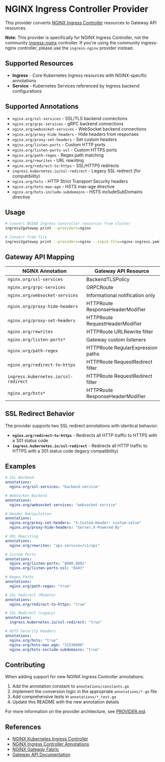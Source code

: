 # NGINX Ingress Controller Provider

This provider converts [NGINX Ingress Controller](https://github.com/nginx/kubernetes-ingress) resources to Gateway API resources.

**Note**: This provider is specifically for NGINX Ingress Controller, not the community [ingress-nginx](https://github.com/kubernetes/ingress-nginx) controller. If you're using the community ingress-nginx controller, please use the `ingress-nginx` provider instead.

## Supported Resources

* **Ingress** - Core Kubernetes Ingress resources with NGINX-specific annotations
* **Service** - Kubernetes Services referenced by Ingress backend configurations

## Supported Annotations

* `nginx.org/ssl-services` - SSL/TLS backend connections
* `nginx.org/grpc-services` - gRPC backend connections  
* `nginx.org/websocket-services` - WebSocket backend connections
* `nginx.org/proxy-hide-headers` - Hide headers from responses
* `nginx.org/proxy-set-headers` - Set custom headers
* `nginx.org/listen-ports` - Custom HTTP ports
* `nginx.org/listen-ports-ssl` - Custom HTTPS ports
* `nginx.org/path-regex` - Regex path matching
* `nginx.org/rewrites` - URL rewriting
* `nginx.org/redirect-to-https` - SSL/HTTPS redirects
* `ingress.kubernetes.io/ssl-redirect` - Legacy SSL redirect (for compatibility)
* `nginx.org/hsts` - HTTP Strict Transport Security headers
* `nginx.org/hsts-max-age` - HSTS max-age directive
* `nginx.org/hsts-include-subdomains` - HSTS includeSubDomains directive

## Usage

```bash
# Convert NGINX Ingress Controller resources from cluster
ingress2gateway print --providers=nginx

# Convert from file
ingress2gateway print --providers=nginx --input-file=nginx-ingress.yaml
```

## Gateway API Mapping

| NGINX Annotation                    | Gateway API Resource              |
|--------------------------------------|-----------------------------------|
| `nginx.org/ssl-services`             | BackendTLSPolicy                  |
| `nginx.org/grpc-services`            | GRPCRoute                         |
| `nginx.org/websocket-services`       | Informational notification only  |
| `nginx.org/proxy-hide-headers`       | HTTPRoute ResponseHeaderModifier  |
| `nginx.org/proxy-set-headers`        | HTTPRoute RequestHeaderModifier   |
| `nginx.org/rewrites`                 | HTTPRoute URLRewrite filter       |
| `nginx.org/listen-ports*`            | Gateway custom listeners          |
| `nginx.org/path-regex`               | HTTPRoute RegularExpression paths |
| `nginx.org/redirect-to-https`        | HTTPRoute RequestRedirect filter  |
| `ingress.kubernetes.io/ssl-redirect` | HTTPRoute RequestRedirect filter  |
| `nginx.org/hsts*`                    | HTTPRoute ResponseHeaderModifier  |

## SSL Redirect Behavior

The provider supports two SSL redirect annotations with identical behavior:

* **`nginx.org/redirect-to-https`** - Redirects all HTTP traffic to HTTPS with a 301 status code
* **`ingress.kubernetes.io/ssl-redirect`** - Redirects all HTTP traffic to HTTPS with a 301 status code (legacy compatibility)

## Examples

```yaml
# SSL Backend
annotations:
  nginx.org/ssl-services: "backend-service"

# WebSocket Backend
annotations:
  nginx.org/websocket-services: "websocket-service"

# Header Manipulation  
annotations:
  nginx.org/proxy-set-headers: "X-Custom-Header: custom-value"
  nginx.org/proxy-hide-headers: "Server,X-Powered-By"

# URL Rewriting
annotations:
  nginx.org/rewrites: "api-service=/v1/api"

# Custom Ports
annotations:
  nginx.org/listen-ports: "8080,8081"
  nginx.org/listen-ports-ssl: "8443"

# Regex Paths
annotations:
  nginx.org/path-regex: "true"

# SSL Redirect (Modern)
annotations:
  nginx.org/redirect-to-https: "true"

# SSL Redirect (Legacy)
annotations:
  ingress.kubernetes.io/ssl-redirect: "true"

# HSTS Security Headers
annotations:
  nginx.org/hsts: "true"
  nginx.org/hsts-max-age: "31536000"
  nginx.org/hsts-include-subdomains: "true"
```

## Contributing

When adding support for new NGINX Ingress Controller annotations:

1. Add the annotation constant to `annotations/constants.go`
2. Implement the conversion logic in the appropriate `annotations/*.go` file
3. Add comprehensive tests in `annotations/*_test.go`
4. Update this README with the new annotation details

For more information on the provider architecture, see [PROVIDER.md](../../PROVIDER.md).

## References

* [NGINX Kubernetes Ingress Controller](https://github.com/nginx/kubernetes-ingress)
* [NGINX Ingress Controller Annotations](https://docs.nginx.com/nginx-ingress-controller/configuration/ingress-resources/advanced-configuration-with-annotations/)
* [NGINX Gateway Fabric](https://docs.nginx.com/nginx-gateway-fabric/)
* [Gateway API Documentation](https://gateway-api.sigs.k8s.io/)